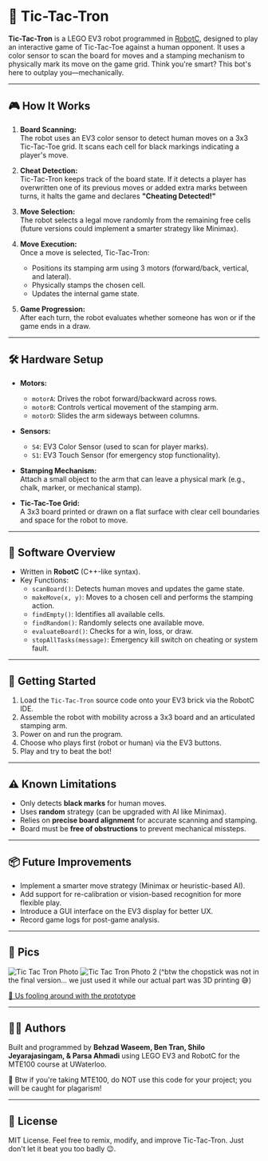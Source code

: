 # 🤖 Tic-Tac-Tron

**Tic-Tac-Tron** is a LEGO EV3 robot programmed in [RobotC](https://www.robotc.net/), designed to play an interactive game of Tic-Tac-Toe against a human opponent. It uses a color sensor to scan the board for moves and a stamping mechanism to physically mark its move on the game grid. Think you're smart? This bot's here to outplay you—mechanically.

---

## 🎮 How It Works

1. **Board Scanning:**  
   The robot uses an EV3 color sensor to detect human moves on a 3x3 Tic-Tac-Toe grid. It scans each cell for black markings indicating a player's move.

2. **Cheat Detection:**  
   Tic-Tac-Tron keeps track of the board state. If it detects a player has overwritten one of its previous moves or added extra marks between turns, it halts the game and declares **"Cheating Detected!"**

3. **Move Selection:**  
   The robot selects a legal move randomly from the remaining free cells (future versions could implement a smarter strategy like Minimax).

4. **Move Execution:**  
   Once a move is selected, Tic-Tac-Tron:
   - Positions its stamping arm using 3 motors (forward/back, vertical, and lateral).
   - Physically stamps the chosen cell.
   - Updates the internal game state.

5. **Game Progression:**  
   After each turn, the robot evaluates whether someone has won or if the game ends in a draw.

---

## 🛠️ Hardware Setup

- **Motors:**
  - `motorA`: Drives the robot forward/backward across rows.
  - `motorB`: Controls vertical movement of the stamping arm.
  - `motorD`: Slides the arm sideways between columns.

- **Sensors:**
  - `S4`: EV3 Color Sensor (used to scan for player marks).
  - `S1`: EV3 Touch Sensor (for emergency stop functionality).

- **Stamping Mechanism:**  
  Attach a small object to the arm that can leave a physical mark (e.g., chalk, marker, or mechanical stamp).

- **Tic-Tac-Toe Grid:**  
  A 3x3 board printed or drawn on a flat surface with clear cell boundaries and space for the robot to move.

---

## 🧠 Software Overview

- Written in **RobotC** (C++-like syntax).
- Key Functions:
  - `scanBoard()`: Detects human moves and updates the game state.
  - `makeMove(x, y)`: Moves to a chosen cell and performs the stamping action.
  - `findEmpty()`: Identifies all available cells.
  - `findRandom()`: Randomly selects one available move.
  - `evaluateBoard()`: Checks for a win, loss, or draw.
  - `stopAllTasks(message)`: Emergency kill switch on cheating or system fault.

---

## 🚀 Getting Started

1. Load the `Tic-Tac-Tron` source code onto your EV3 brick via the RobotC IDE.
2. Assemble the robot with mobility across a 3x3 board and an articulated stamping arm.
3. Power on and run the program.
4. Choose who plays first (robot or human) via the EV3 buttons.
5. Play and try to beat the bot!

---

## ⚠️ Known Limitations

- Only detects **black marks** for human moves.
- Uses **random** strategy (can be upgraded with AI like Minimax).
- Relies on **precise board alignment** for accurate scanning and stamping.
- Board must be **free of obstructions** to prevent mechanical missteps.

---

## 📦 Future Improvements

- Implement a smarter move strategy (Minimax or heuristic-based AI).
- Add support for re-calibration or vision-based recognition for more flexible play.
- Introduce a GUI interface on the EV3 display for better UX.
- Record game logs for post-game analysis.

---

## 📸 Pics

![Tic Tac Tron Photo](https://github.com/user-attachments/assets/86e4175e-8c26-473e-84bf-95300acbd6e6)
![Tic Tac Tron Photo 2](https://github.com/user-attachments/assets/50c49e09-6e9b-42e5-a3b5-90846127bf36)
(^btw the chopstick was not in the final version... we just used it while our actual part was 3D printing 😅)

[🤳 Us fooling around with the prototype](https://youtube.com/shorts/Xm68uUlmOJA?feature=share)

---

## 👨‍💻 Authors

Built and programmed by **Behzad Waseem, Ben Tran, Shilo Jeyarajasingam, & Parsa Ahmadi** using LEGO EV3 and RobotC for the MTE100 course at UWaterloo.

🚨 Btw if you're taking MTE100, do NOT use this code for your project; you will be caught for plagarism!

---

## 📄 License

MIT License. Feel free to remix, modify, and improve Tic-Tac-Tron. Just don't let it beat you too badly 😉.
